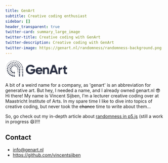 ```yaml
---
title: GenArt
subtitle: Creative coding enthusiast
sidebar: []
header_transparent: true
twitter-card: summary_large_image
twitter-title: Creative coding with GenArt
twitter-description: Creative coding with GenArt
twitter-image: https://genart.nl/randomness/randomness-background.png
---
```

<img src="logo-genart.png" alt="GenArt" width="200"/>

A bit of a weird name for a company, as 'genart' is an abbreviation for generative art. But hey, I needed a name, and I already owned genart.nl 😎
Hi there! My name is Vincent Sijben, I'm a lecturer creative coding over at Maastricht Institute of Arts. In my spare time I like to dive into topics of creative coding, but never took the ~~chance~~ time to write about them...

So, go check out my in-depth article about [randomness in p5.js](randomness/) (still a work in progress 😄)!!!


## Contact
* info@genart.nl
* https://github.com/vincentsijben
